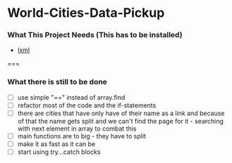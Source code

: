 # World-Cities-Data-Pickup

### What This Project Needs (This has to be installed)
* [lxml](https://lxml.de/)

===

### What there is still to be done
- [ ] use simple "==" instead of array.find
- [ ] refactor most of the code and the if-statements
- [ ] there are cities that have only have of their name as a link and because of that the name gets split and we can't find the page for it - searching with next element in array to combat this
- [ ] main functions are to big - they have to split
- [ ] make it as fast as it can be
- [ ] start using try...catch blocks